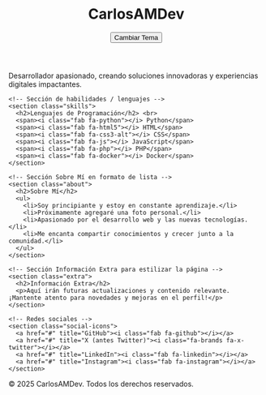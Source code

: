 <!DOCTYPE html>
<html lang="es">
<head>
  <meta charset="UTF-8">
  <meta name="viewport" content="width=device-width, initial-scale=1.0">
  <title>Perfil de GitHub - CarlosAMDev</title>
  <link rel="stylesheet" href="https://cdnjs.cloudflare.com/ajax/libs/font-awesome/6.4.2/css/all.min.css">
  <link rel="stylesheet" href="style.css">
</head>
<body>
  <header>
    <h1>CarlosAMDev</h1>
    <button id="theme-toggle"><i class="fas fa-adjust"></i> Cambiar Tema</button>
  </header>
  <div class="container">
    <p class="bio">Desarrollador apasionado, creando soluciones innovadoras y experiencias digitales impactantes.</p>
    
    <!-- Sección de habilidades / lenguajes -->
    <section class="skills">
      <h2>Lenguajes de Programación</h2> <br>
      <span><i class="fab fa-python"></i> Python</span>
      <span><i class="fab fa-html5"></i> HTML</span>
      <span><i class="fab fa-css3-alt"></i> CSS</span>
      <span><i class="fab fa-js"></i> JavaScript</span>
      <span><i class="fab fa-php"></i> PHP</span>
      <span><i class="fab fa-docker"></i> Docker</span>
    </section>
    
    <!-- Sección Sobre Mí en formato de lista -->
    <section class="about">
      <h2>Sobre Mí</h2>
      <ul>
        <li>Soy principiante y estoy en constante aprendizaje.</li>
        <li>Próximamente agregaré una foto personal.</li>
        <li>Apasionado por el desarrollo web y las nuevas tecnologías.</li>
        <li>Me encanta compartir conocimientos y crecer junto a la comunidad.</li>
      </ul>
    </section>
    
    <!-- Sección Información Extra para estilizar la página -->
    <section class="extra">
      <h2>Información Extra</h2>
      <p>Aquí irán futuras actualizaciones y contenido relevante. ¡Mantente atento para novedades y mejoras en el perfil!</p>
    </section>
    
    <!-- Redes sociales -->
    <section class="social-icons">
      <a href="#" title="GitHub"><i class="fab fa-github"></i></a>
      <a href="#" title="X (antes Twitter)"><i class="fa-brands fa-x-twitter"></i></a>
      <a href="#" title="LinkedIn"><i class="fab fa-linkedin"></i></a>
      <a href="#" title="Instagram"><i class="fab fa-instagram"></i></a>
    </section>
  </div>
  <footer>
    &copy; 2025 CarlosAMDev. Todos los derechos reservados.
  </footer>
  
  <script src="script.js"></script>
</body>
</html>

</body>
</html>
